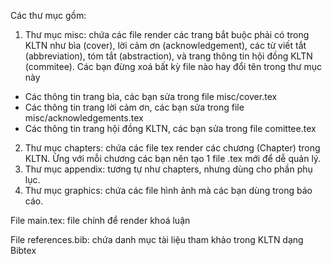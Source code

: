 Các thư mục gồm:

1. Thư mục misc: chứa các file render các trang bắt buộc phải có trong KLTN như bìa (cover), lời cảm ơn (acknowledgement), các từ viết tắt (abbreviation), tóm tắt (abstraction), và trang thông tin hội đồng KLTN (commitee). Các bạn đừng xoá bất kỳ file nào hay đổi tên trong thư mục này

+ Các thông tin trang bìa, các bạn sửa trong file misc/cover.tex   
+ Các thông tin trang lời cảm ơn, các bạn sửa trong file misc/acknowledgements.tex   
+ Các thông tin trang hội đồng KLTN, các bạn sửa trong file comittee.tex    


2. Thư mục chapters: chứa các file tex render các chương (Chapter) trong KLTN. Ừng với mỗi chương các bạn nên tạo 1 file .tex mới để dễ quản lý.  
3. Thư mục appendix: tương tự như chapters, nhưng dùng cho phần phụ lục. 
4. Thư mục graphics: chứa các file hình ảnh mà các bạn dùng trong báo cáo.   

File main.tex: file chính để render khoá luận  

File references.bib: chứa danh mục tài liệu tham khảo trong KLTN dạng Bibtex  
